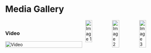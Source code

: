 # Media Gallery

<div style="display: flex; align-items: center; justify-content: space-between; flex-wrap: wrap;">
    <!-- Video first -->
    <div style="flex: 1; margin-right: 10px;">
        <h3>Video</h3>
        <a href="https://github.com/user-attachments/assets/eb8729f3-8da4-412a-b3e8-e3ccb61ae510">
            <img src="https://img.youtube.com/vi/VIDEO_ID/0.jpg" alt="Video" style="width: 100%; max-width: 300px;">
        </a>
    </div>
    <div style="flex: 1; display: flex; justify-content: space-between; flex-wrap: wrap;">
        <img src="https://github.com/user-attachments/assets/4495cbb0-365f-4544-ae5e-70be2b52f07e" alt="Image 1" style="width: 30%; margin-bottom: 10px;">
        <img src="https://github.com/user-attachments/assets/10ce47ca-4922-408e-a358-7e2ec847a16a" alt="Image 2" style="width: 30%; margin-bottom: 10px;">
        <img src="https://github.com/user-attachments/assets/b8245162-3e93-43c5-971f-62e940747710" alt="Image 3" style="width: 30%; margin-bottom: 10px;">
    </div>
</div>
